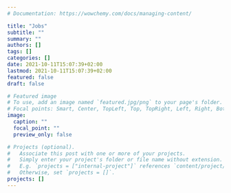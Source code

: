 ```yaml
---
# Documentation: https://wowchemy.com/docs/managing-content/

title: "Jobs"
subtitle: ""
summary: ""
authors: []
tags: []
categories: []
date: 2021-10-11T15:07:39+02:00
lastmod: 2021-10-11T15:07:39+02:00
featured: false
draft: false

# Featured image
# To use, add an image named `featured.jpg/png` to your page's folder.
# Focal points: Smart, Center, TopLeft, Top, TopRight, Left, Right, BottomLeft, Bottom, BottomRight.
image:
  caption: ""
  focal_point: ""
  preview_only: false

# Projects (optional).
#   Associate this post with one or more of your projects.
#   Simply enter your project's folder or file name without extension.
#   E.g. `projects = ["internal-project"]` references `content/project/deep-learning/index.md`.
#   Otherwise, set `projects = []`.
projects: []
---
```

